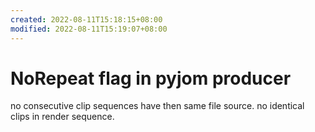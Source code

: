 ```yaml
---
created: 2022-08-11T15:18:15+08:00
modified: 2022-08-11T15:19:07+08:00
---
```


# NoRepeat flag in pyjom producer

no consecutive clip sequences have then same file source.
no identical clips in render sequence.
